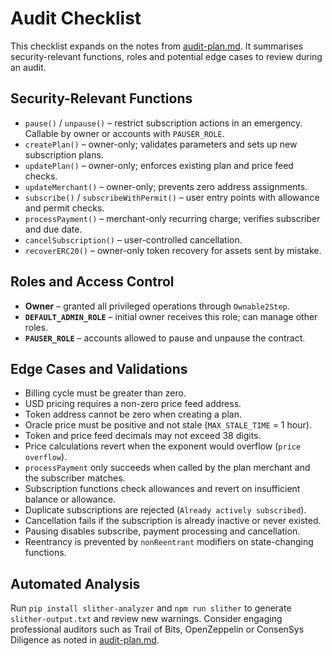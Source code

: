# Audit Checklist

This checklist expands on the notes from [audit-plan.md](audit-plan.md). It summarises security-relevant functions, roles and potential edge cases to review during an audit.

## Security-Relevant Functions

- `pause()` / `unpause()` – restrict subscription actions in an emergency. Callable by owner or accounts with `PAUSER_ROLE`.
- `createPlan()` – owner-only; validates parameters and sets up new subscription plans.
- `updatePlan()` – owner-only; enforces existing plan and price feed checks.
- `updateMerchant()` – owner-only; prevents zero address assignments.
- `subscribe()` / `subscribeWithPermit()` – user entry points with allowance and permit checks.
- `processPayment()` – merchant-only recurring charge; verifies subscriber and due date.
- `cancelSubscription()` – user-controlled cancellation.
- `recoverERC20()` – owner-only token recovery for assets sent by mistake.

## Roles and Access Control

- **Owner** – granted all privileged operations through `Ownable2Step`.
- **`DEFAULT_ADMIN_ROLE`** – initial owner receives this role; can manage other roles.
- **`PAUSER_ROLE`** – accounts allowed to pause and unpause the contract.

## Edge Cases and Validations

- Billing cycle must be greater than zero.
- USD pricing requires a non-zero price feed address.
- Token address cannot be zero when creating a plan.
- Oracle price must be positive and not stale (`MAX_STALE_TIME` = 1 hour).
- Token and price feed decimals may not exceed 38 digits.
- Price calculations revert when the exponent would overflow (`price overflow`).
- `processPayment` only succeeds when called by the plan merchant and the subscriber matches.
- Subscription functions check allowances and revert on insufficient balance or allowance.
- Duplicate subscriptions are rejected (`Already actively subscribed`).
- Cancellation fails if the subscription is already inactive or never existed.
- Pausing disables subscribe, payment processing and cancellation.
- Reentrancy is prevented by `nonReentrant` modifiers on state-changing functions.

## Automated Analysis

Run `pip install slither-analyzer` and `npm run slither` to generate `slither-output.txt` and review new warnings. Consider engaging professional auditors such as Trail of Bits, OpenZeppelin or ConsenSys Diligence as noted in [audit-plan.md](audit-plan.md).
